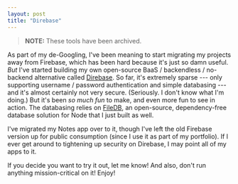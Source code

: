 ```yaml
---
layout: post
title: "Direbase"
---
```


> **NOTE:** These tools have been archived.

As part of my de-Googling, I've been meaning to start migrating my projects away from Firebase, which has been hard because it's just so damn useful. _But_ I've started building my own open-source BaaS / backendless / no-backend alternative called [Direbase](https://gitlab.com/jrc03c/direbase). So far, it's extremely sparse --- only supporting username / password authentication and simple databasing --- and it's almost certainly not very secure. (Seriously. I don't know what I'm doing.) But it's been _so much fun_ to make, and even more fun to see in action. The databasing relies on [FileDB](https://gitlab.com/jrc03c/filedb), an open-source, dependency-free database solution for Node that I just built as well.

I've migrated my Notes app over to it, though I've left the old Firebase version up for public consumption (since I use it as part of my portfolio). If I ever get around to tightening up security on Direbase, I may point all of my apps to it.

If you decide you want to try it out, let me know! And also, don't run anything mission-critical on it! Enjoy!
